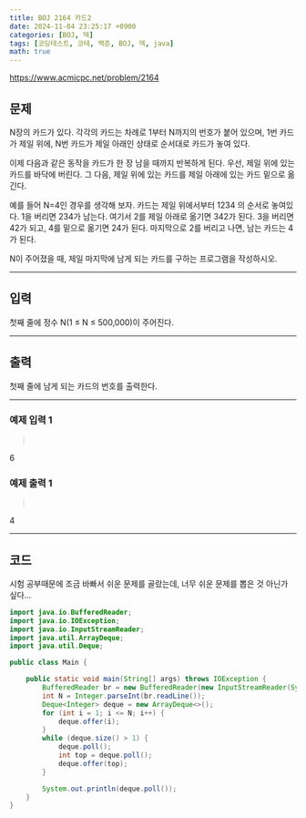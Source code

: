 ```yaml
---
title: BOJ 2164 카드2
date: 2024-11-04 23:25:17 +0900
categories: [BOJ, 덱]
tags: [코딩테스트, 코테, 백준, BOJ, 덱, java]
math: true
---
```


<https://www.acmicpc.net/problem/2164>

## 문제
N장의 카드가 있다. 각각의 카드는 차례로 1부터 N까지의 번호가 붙어 있으며, 1번 카드가 제일 위에, N번 카드가 제일 아래인 상태로 순서대로 카드가 놓여 있다.

이제 다음과 같은 동작을 카드가 한 장 남을 때까지 반복하게 된다. 우선, 제일 위에 있는 카드를 바닥에 버린다. 그 다음, 제일 위에 있는 카드를 제일 아래에 있는 카드 밑으로 옮긴다.

예를 들어 N=4인 경우를 생각해 보자. 카드는 제일 위에서부터 1234 의 순서로 놓여있다. 1을 버리면 234가 남는다. 여기서 2를 제일 아래로 옮기면 342가 된다. 3을 버리면 42가 되고, 4를 밑으로 옮기면 24가 된다. 마지막으로 2를 버리고 나면, 남는 카드는 4가 된다.

N이 주어졌을 때, 제일 마지막에 남게 되는 카드를 구하는 프로그램을 작성하시오.

---
## 입력
첫째 줄에 정수 N(1 ≤ N ≤ 500,000)이 주어진다.

---
## 출력
첫째 줄에 남게 되는 카드의 번호를 출력한다.

---
### 예제 입력 1
> <pre>
6
> </pre>

### 예제 출력 1
> <pre>
4
> </pre>

---
## 코드

시험 공부때문에 조금 바빠서 쉬운 문제를 골랐는데, 너무 쉬운 문제를 뽑은 것 아닌가 싶다...

```java
import java.io.BufferedReader;
import java.io.IOException;
import java.io.InputStreamReader;
import java.util.ArrayDeque;
import java.util.Deque;

public class Main {

    public static void main(String[] args) throws IOException {
        BufferedReader br = new BufferedReader(new InputStreamReader(System.in));
        int N = Integer.parseInt(br.readLine());
        Deque<Integer> deque = new ArrayDeque<>();
        for (int i = 1; i <= N; i++) {
            deque.offer(i);
        }
        while (deque.size() > 1) {
            deque.poll();
            int top = deque.poll();
            deque.offer(top);
        }

        System.out.println(deque.poll());
    }
}
```
